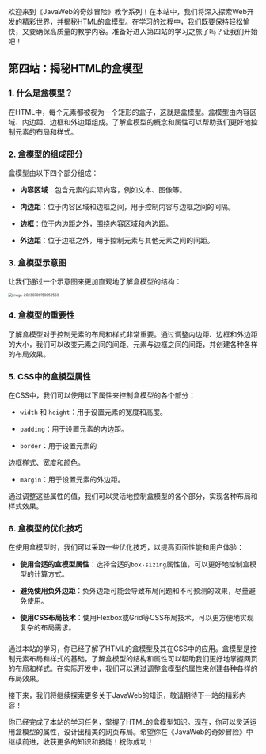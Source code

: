 欢迎来到《JavaWeb的奇妙冒险》教学系列！在本站中，我们将深入探索Web开发的精彩世界，并揭秘HTML的盒模型。在学习的过程中，我们既要保持轻松愉快，又要确保高质量的教学内容。准备好进入第四站的学习之旅了吗？让我们开始吧！

## 第四站：揭秘HTML的盒模型

### 1. 什么是盒模型？

在HTML中，每个元素都被视为一个矩形的盒子，这就是盒模型。盒模型由内容区域、内边距、边框和外边距组成。了解盒模型的概念和属性可以帮助我们更好地控制元素的布局和样式。

### 2. 盒模型的组成部分

盒模型由以下四个部分组成：

- **内容区域**：包含元素的实际内容，例如文本、图像等。

- **内边距**：位于内容区域和边框之间，用于控制内容与边框之间的间隔。

- **边框**：位于内边距之外，围绕内容区域和内边距。

- **外边距**：位于边框之外，用于控制元素与其他元素之间的间距。

### 3. 盒模型示意图

让我们通过一个示意图来更加直观地了解盒模型的结构：

<img src="C:\Users\14214\AppData\Roaming\Typora\typora-user-images\image-20230706150052553.png" alt="image-20230706150052553" style="zoom:50%;" />



### 4. 盒模型的重要性

了解盒模型对于控制元素的布局和样式非常重要。通过调整内边距、边框和外边距的大小，我们可以改变元素之间的间距、元素与边框之间的间距，并创建各种各样的布局效果。

### 5. CSS中的盒模型属性

在CSS中，我们可以使用以下属性来控制盒模型的各个部分：

- `width` 和 `height`：用于设置元素的宽度和高度。

- `padding`：用于设置元素的内边距。

- `border`：用于设置元素的

边框样式、宽度和颜色。

- `margin`：用于设置元素的外边距。

通过调整这些属性的值，我们可以灵活地控制盒模型的各个部分，实现各种布局和样式效果。

### 6. 盒模型的优化技巧

在使用盒模型时，我们可以采取一些优化技巧，以提高页面性能和用户体验：

- **使用合适的盒模型属性**：选择合适的`box-sizing`属性值，可以更好地控制盒模型的计算方式。

- **避免使用负外边距**：负外边距可能会导致布局问题和不可预测的效果，尽量避免使用。

- **使用CSS布局技术**：使用Flexbox或Grid等CSS布局技术，可以更方便地实现复杂的布局需求。

### 

通过本站的学习，你已经了解了HTML的盒模型及其在CSS中的应用。盒模型是控制元素布局和样式的基础，了解盒模型的结构和属性可以帮助我们更好地掌握网页的布局和样式。在实际开发中，我们可以通过调整盒模型的属性来创建各种各样的布局效果。

接下来，我们将继续探索更多关于JavaWeb的知识，敬请期待下一站的精彩内容！

你已经完成了本站的学习任务，掌握了HTML的盒模型知识。现在，你可以灵活运用盒模型的属性，设计出精美的网页布局。希望你在《JavaWeb的奇妙冒险》中继续前进，收获更多的知识和技能！祝你成功！